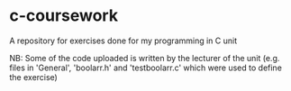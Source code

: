 # c-coursework
A repository for exercises done for my programming in C unit

NB: Some of the code uploaded is written by the lecturer of the unit (e.g. files in 'General', 'boolarr.h' and 'testboolarr.c' which were used to define the exercise)
